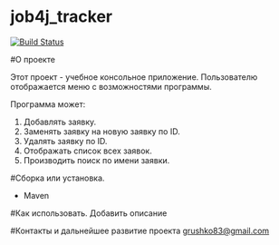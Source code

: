 # job4j_tracker



[![Build Status](https://travis-ci.com/Grushevich/job4j_tracker.svg?branch=master)](https://travis-ci.com/Grushevich/job4j_tracker)

#О проекте

Этот проект - учебное консольное приложение. Пользователю отображается меню с возможностями программы.

Программа может:

1. Добавлять заявку.
2. Заменять заявку на новую заявку по ID.
3. Удалять заявку по ID.
4. Отображать список всех заявок.
5. Производить поиск по имени заявки.

#Сборка или установка. 
+ Maven

#Как использовать. 
Добавить описание


#Контакты и дальнейшее развитие проекта
grushko83@gmail.com